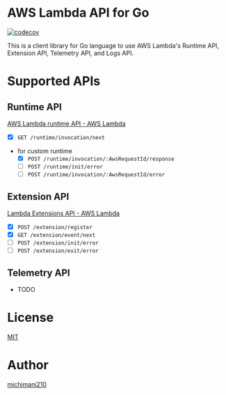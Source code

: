 AWS Lambda API for Go
===

[![codecov](https://codecov.io/gh/michimani/aws-lambda-api-go/branch/main/graph/badge.svg?token=P63U316Y2U)](https://codecov.io/gh/michimani/aws-lambda-api-go)

This is a client library for Go language to use AWS Lambda's Runtime API, Extension API, Telemetry API, and Logs API.

# Supported APIs

## Runtime API

[AWS Lambda runtime API - AWS Lambda](https://docs.aws.amazon.com/lambda/latest/dg/runtimes-api.html)

- [x] `GET /runtime/invocation/next`
- for custom runtime
  - [x] `POST /runtime/invocation/:AwsRequestId/response`
  - [ ] `POST /runtime/init/error`
  - [ ] `POST /runtime/invocation/:AwsRequestId/error`

## Extension API

[Lambda Extensions API - AWS Lambda](https://docs.aws.amazon.com/lambda/latest/dg/runtimes-extensions-api.html)

- [x] `POST /extension/register`
- [x] `GET /extension/event/next`
- [ ] `POST /extension/init/error`
- [ ] `POST /extension/exit/error`

## Telemetry API

- TODO

# License

[MIT](https://github.com/michimani/aws-lambda-api-go/blob/main/LICENSE)

# Author

[michimani210](https://twitter.com/michimani210)
